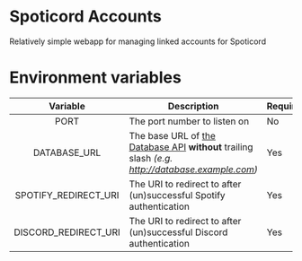 # Spoticord Accounts

Relatively simple webapp for managing linked accounts for Spoticord

# Environment variables

|       Variable       | Description                                                                                                                                              | Required | Default |
| :------------------: | -------------------------------------------------------------------------------------------------------------------------------------------------------- | -------- | ------- |
|         PORT         | The port number to listen on                                                                                                                             | No       | 3000    |
|     DATABASE_URL     | The base URL of [the Database API](https://github.com/SpoticordMusic/spoticord-database) **without** trailing slash _(e.g. http://database.example.com)_ | Yes      | _N/A_   |
| SPOTIFY_REDIRECT_URI | The URI to redirect to after (un)successful Spotify authentication                                                                                       | Yes      | _N/A_   |
| DISCORD_REDIRECT_URI | The URI to redirect to after (un)successful Discord authentication                                                                                       | Yes      | _N/A_   |
